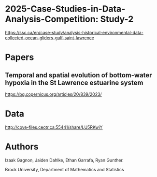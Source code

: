 # 2025-Case-Studies-in-Data-Analysis-Competition: Study-2
https://ssc.ca/en/case-study/analysis-historical-environmental-data-collected-ocean-gliders-gulf-saint-lawrence


# Papers 
## Temporal and spatial evolution of bottom-water hypoxia in the St Lawrence estuarine system
https://bg.copernicus.org/articles/20/839/2023/

# Data
http://cove-files.ceotr.ca:55441/share/LU5RKwiY

# Authors
Izaak Gagnon, Jaiden Dahlke, Ethan Garrafa, Ryan Gunther.

Brock University, Department of Mathematics and Statistics












